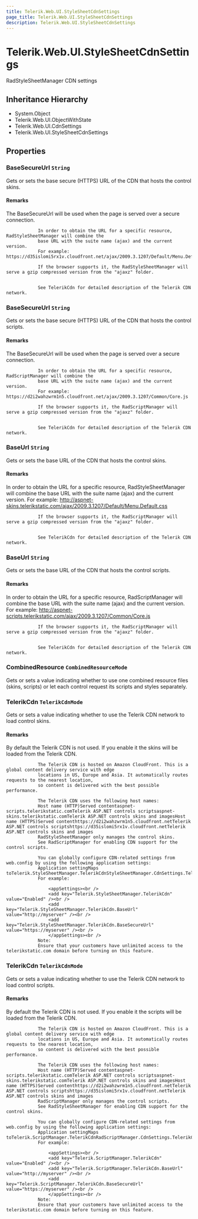 ```yaml
---
title: Telerik.Web.UI.StyleSheetCdnSettings
page_title: Telerik.Web.UI.StyleSheetCdnSettings
description: Telerik.Web.UI.StyleSheetCdnSettings
---
```


# Telerik.Web.UI.StyleSheetCdnSettings

RadStyleSheetManager CDN settings

## Inheritance Hierarchy

* System.Object
* Telerik.Web.UI.ObjectWithState
* Telerik.Web.UI.CdnSettings
* Telerik.Web.UI.StyleSheetCdnSettings

## Properties

###  BaseSecureUrl `String`

Gets or sets the base secure (HTTPS) URL of the CDN that hosts the control skins.

#### Remarks
The BaseSecureUrl will be used when the page is served over a secure connection.
            	
            	In order to obtain the URL for a specific resource, RadStyleSheetManager will combine the
            	base URL with the suite name (ajax) and the current version.
            	For example: https://d35islomi5rx1v.cloudfront.net/ajax/2009.3.1207/Default/Menu.Default.css
            	
            	If the browser supports it, the RadStyleSheetManager will serve a gzip compressed version from the "ajaxz" folder.
            	
            
            	See TelerikCdn for detailed description of the Telerik CDN network.

###  BaseSecureUrl `String`

Gets or sets the base secure (HTTPS) URL of the CDN that hosts the control scripts.

#### Remarks
The BaseSecureUrl will be used when the page is served over a secure connection.
            	
            	In order to obtain the URL for a specific resource, RadScriptManager will combine the
            	base URL with the suite name (ajax) and the current version.
            	For example: https://d2i2wahzwrm1n5.cloudfront.net/ajax/2009.3.1207/Common/Core.js
            	
            	If the browser supports it, the RadScriptManager will serve a gzip compressed version from the "ajaxz" folder.
            	
            
            	See TelerikCdn for detailed description of the Telerik CDN network.

###  BaseUrl `String`

Gets or sets the base URL of the CDN that hosts the control skins.

#### Remarks
In order to obtain the URL for a specific resource, RadStyleSheetManager will combine the
            	base URL with the suite name (ajax) and the current version.
            	For example: http://aspnet-skins.telerikstatic.com/ajax/2009.3.1207/Default/Menu.Default.css
            	
            	If the browser supports it, the RadScriptManager will serve a gzip compressed version from the "ajaxz" folder.
            	
            
            	See TelerikCdn for detailed description of the Telerik CDN network.

###  BaseUrl `String`

Gets or sets the base URL of the CDN that hosts the control scripts.

#### Remarks
In order to obtain the URL for a specific resource, RadScriptManager will combine the
            	base URL with the suite name (ajax) and the current version.
            	For example: http://aspnet-scripts.telerikstatic.com/ajax/2009.3.1207/Common/Core.js
            	
            	If the browser supports it, the RadScriptManager will serve a gzip compressed version from the "ajaxz" folder.
            	
            
            	See TelerikCdn for detailed description of the Telerik CDN network.

###  CombinedResource `CombinedResourceMode`

Gets or sets a value indicating whether to use one combined resource files (skins, scripts) or let each control request its scripts and styles separately.

###  TelerikCdn `TelerikCdnMode`

Gets or sets a value indicating whether to use the Telerik CDN network to load control skins.

#### Remarks
By default the Telerik CDN is not used. If you enable it the skins will be loaded from the Telerik CDN.
            	
            	The Telerik CDN is hosted on Amazon CloudFront. This is a global content delivery service with edge
            	locations in US, Europe and Asia. It automatically routes requests to the nearest location,
            	so content is delivered with the best possible performance.
            	
            	The Telerik CDN uses the following host names:
            	Host name (HTTP)Served contentaspnet-scripts.telerikstatic.comTelerik ASP.NET controls scriptsaspnet-skins.telerikstatic.comTelerik ASP.NET controls skins and imagesHost name (HTTPS)Served contenthttps://d2i2wahzwrm1n5.cloudfront.netTelerik ASP.NET controls scriptshttps://d35islomi5rx1v.cloudfront.netTelerik ASP.NET controls skins and images
            	RadStyleSheetManager only manages the control skins.
            	See RadScriptManager for enabling CDN support for the control scripts.
            	
            	You can globally configure CDN-related settings from web.config by using the following application settings:
            	Application settingMaps toTelerik.StyleSheetManager.TelerikCdnStyleSheetManager.CdnSettings.TelerikCdnTelerik.StyleSheetManager.TelerikCdn.BaseUrlStyleSheetManager.CdnSettings.BaseUrlTelerik.StyleSheetManager.TelerikCdn.BaseSecureUrlStyleSheetManager.CdnSettings.BaseSecureUrl
            	For example:
            	
            		<appSettings><br />
            		<add key="Telerik.StyleSheetManager.TelerikCdn" value="Enabled" /><br />
            		<add key="Telerik.StyleSheetManager.TelerikCdn.BaseUrl" value="http://myserver" /><br />
            		<add key="Telerik.StyleSheetManager.TelerikCdn.BaseSecureUrl" value="https://myserver" /><br />
            		</appSettings><br />
            	Note:
            	Ensure that your customers have unlimited access to the telerikstatic.com domain before turning on this feature.

###  TelerikCdn `TelerikCdnMode`

Gets or sets a value indicating whether to use the Telerik CDN network to load control scripts.

#### Remarks
By default the Telerik CDN is not used. If you enable it the scripts will be loaded from the Telerik CDN.
            	
            	The Telerik CDN is hosted on Amazon CloudFront. This is a global content delivery service with edge
            	locations in US, Europe and Asia. It automatically routes requests to the nearest location,
            	so content is delivered with the best possible performance.
            	
            	The Telerik CDN uses the following host names:
            	Host name (HTTP)Served contentaspnet-scripts.telerikstatic.comTelerik ASP.NET controls scriptsaspnet-skins.telerikstatic.comTelerik ASP.NET controls skins and imagesHost name (HTTPS)Served contenthttps://d2i2wahzwrm1n5.cloudfront.netTelerik ASP.NET controls scriptshttps://d35islomi5rx1v.cloudfront.netTelerik ASP.NET controls skins and images
            	RadScriptManager only manages the control scripts.
            	See RadStyleSheetManager for enabling CDN support for the control skins.
            	
            	You can globally configure CDN-related settings from web.config by using the following application settings:
            	Application settingMaps toTelerik.ScriptManager.TelerikCdnRadScriptManager.CdnSettings.TelerikCdnTelerik.ScriptManager.TelerikCdn.BaseUrlRadScriptManager.CdnSettings.BaseUrlTelerik.ScriptManager.TelerikCdn.BaseSecureUrlRadScriptManager.CdnSettings.BaseSecureUrl
            	For example:
            	
            		<appSettings><br />
            		<add key="Telerik.ScriptManager.TelerikCdn" value="Enabled" /><br />
            		<add key="Telerik.ScriptManager.TelerikCdn.BaseUrl" value="http://myserver" /><br />
            		<add key="Telerik.ScriptManager.TelerikCdn.BaseSecureUrl" value="https://myserver" /><br />
            		</appSettings><br />
            	Note:
            	Ensure that your customers have unlimited access to the telerikstatic.com domain before turning on this feature.

